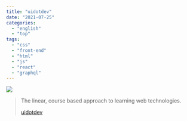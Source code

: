 ```yaml
---
title: "uidotdev"
date: "2021-07-25"
categories:
  - "english"
  - "top"
tags:
  - "css"
  - "front-end"
  - "html"
  - "js"
  - "react"
  - "graphql"
---
```


![](https://yt3.ggpht.com/ytc/AKedOLSbdtOHBjp2_RVCnL4NcVm0YJsn9dmznG4s7Tw36w=s176-c-k-c0x00ffffff-no-rj)

> The linear, course based approach to learning web technologies.
>
> [uidotdev](https://www.youtube.com/c/uidotdev/playlists)
